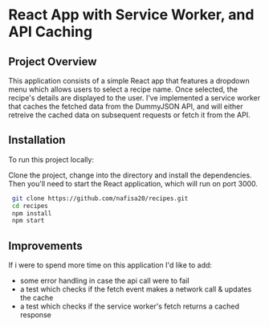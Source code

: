 # React App with Service Worker, and API Caching

## Project Overview

This application consists of a simple React app that features a dropdown menu which allows users to select a recipe name. Once selected, the recipe's details are displayed to the user. I've implemented a service worker that caches the fetched data from the DummyJSON API, and will either retreive the cached data on subsequent requests or fetch it from the API.

## Installation

To run this project locally:

Clone the project, change into the directory and install the dependencies. Then you'll need to start the React application, which will run on port 3000.

```bash
 git clone https://github.com/nafisa20/recipes.git
 cd recipes
 npm install
 npm start
```

## Improvements

If i were to spend more time on this application I'd like to add:

* some error handling in case the api call were to fail 
* a test which checks if the fetch event makes a network call & updates the cache
* a test which checks if the service worker's fetch returns a cached response